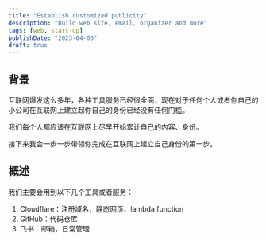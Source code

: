 ```yaml
---
title: "Establish customized publicity"
description: "Build web site, email, organizer and more"
tags: [web, start-up]
publishDate: "2023-04-06"
draft: true
---
```


## 背景

互联网爆发这么多年，各种工具服务已经很全面，现在对于任何个人或者你自己的小公司在互联网上建立起你自己的身份已经没有任何门槛。

我们每个人都应该在互联网上尽早开始累计自己的内容、身份。

接下来我会一步一步带领你完成在互联网上建立自己身份的第一步。

## 概述

我们主要会用到以下几个工具或者服务：

1. Cloudflare：注册域名，静态网页、lambda function
2. GitHub：代码仓库
3. 飞书：邮箱，日常管理

